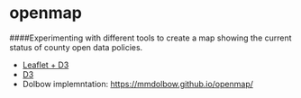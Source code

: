# openmap

####Experimenting with different tools to create a map showing the current status of county open data policies.  

* [Leaflet + D3](http://fawcett.github.io/openmap/index.html)
* [D3](http://fawcett.github.io/openmap/indexd3.html)
* Dolbow implemntation: https://mmdolbow.github.io/openmap/
